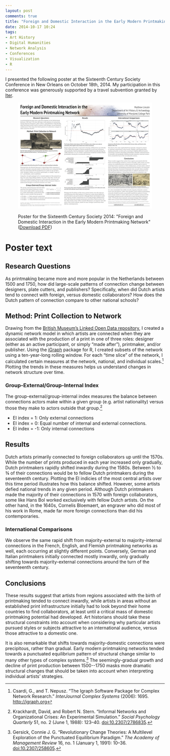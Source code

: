 ```yaml
---
layout: post
comments: true
title: "Foreign and Domestic Interaction in the Early Modern Printmaking Network"
date: 2014-10-17 10:24
tags: 
- Art History
- Digital Humanities
- Network Analysis
- Conferences
- Visualization
- R
---
```


I presented the following poster at the Sixteenth Century Society Conference in New Orleans on October 18th, 2014.
My participation in this conference was generously supported by a travel subvention granted by [Iter].

[Iter]: http://itergateway.org

<figure>
<p><a href="/assets/docs/scsc2014.pdf"><img src="/assets/images-display/scsc2014.png" alt="Sixteenth Century Society 2014 poster - Foreign and Domestic Interaction in the Early Modern Printmaking Network" /></a></p>
<figcaption>Poster for the Sixteenth Century Society 2014: "Foreign and Domestic Interaction in the Early Modern Printmaking Network" (<a href="/asset s/docs/scsc2014.pdf">Download PDF</a>)</figcaption>
</figure>

# Poster text

## Research Questions

As printmaking became more and more popular in the Netherlands between 1500 and 1750, how did large-scale patterns of connection change between designers, plate cutters, and publishers?
Specifically, when did Dutch artists tend to connect with foreign, versus domestic collaborators?
How does the Dutch pattern of connection compare to other national schools?

## Method: Print Collection to Network

Drawing from the [British Museum’s Linked Open Data repository][bmlod], I created a dynamic network model in which artists are connected when they are associated with the production of a print in one of three roles: designer (either as an active participant, or simply “made after”), printmaker, and/or publisher.
Using the [iGraph] package for R, I created subsets of the network using a ten-year-long rolling window.
For each “time slice” of the network, I calculated certain measures at the network, national, and individual scales.[^1]
Plotting the trends in these measures helps us understand changes in network structure over time.

[bmlod]: http://collection.britishmuseum.org
[igraph]: http://igraph.org

### Group-External/Group-Internal Index
The group-external/group-internal index measures the balance between connections actors make within a given group (e.g. artist nationality) versus those they make to actors outside that group.[^2]

- EI index = 1: Only external connections
- EI index = 0: Equal number of internal and external connections. 
- EI index = -1: Only internal connections

[^1]: Csardi, G., and T. Nepusz. “The Igraph Software Package for Complex Network Research.” *InterJournal Complex Systems* (2006): 1695. <http://igraph.org>

[^2]: Krackhardt, David, and Robert N. Stern. “Informal Networks and Organizational Crises: An Experimental Simulation.” *Social Psychology Quarterly* 51, no. 2 (June 1, 1988): 123–40. [doi:10.2307/2786835](http://dx.doi.org/10.2307/2786835).

## Results

Dutch artists primarily connected to foreign collaborators up until the 1570s. 
While the number of prints produced in each year increased only gradually, Dutch printmakers rapidly shifted inwardly during the 1580s.
Between ½ to ¾ of their connections would be to fellow Dutch printmakers during the seventeenth century. 
Plotting the EI indicies of the most central artists over this time period illustrates how this balance shifted.
However, some artists defied national trends in any given period. Although Dutch printmakers made the majority of their connections in 1570 with foreign collaborators, some like Hans Bol worked exclusively with fellow Dutch artists.
On the other hand, in the 1640s, Cornelis Bloemaert, an engraver who did most of his work in Rome, made far more foreign connections than did his contemporaries.

### International Comparisons

We observe the same rapid shift from majority-external to majority-internal connections in the French, English, and Flemish printmaking networks as well, each occurring at slightly different points.
Conversely, German and Italian printmakers initially connected mostly inwardly, only gradually shifting towards majority-external connections around the turn of the seventeenth century.

## Conclusions

These results suggest that artists from regions associated with the birth of printmaking tended to connect inwardly, while artists in areas without an established print infrastructure initially had to look beyond their home countries to find collaborators, at least until a critical mass of domestic printmaking potential had developed.
Art historians should take these structural constraints into account when considering why particular artists pursued styles or subjects attractive to an international audience, versus those attractive to a domestic one.

It is also remarkable that shifts towards majority-domestic connections were precipitous, rather than gradual.
Early modern printmaking networks tended towards a punctuated equilibrium pattern of structural change similar to many other types of complex systems.[^3]
The seemingly-gradual growth and decline of print production between 1500--1750 masks more dramatic structural changes that should be taken into account when interpreting individual artists’ strategies.

[^3]: Gersick, Connie J. G. “Revolutionary Change Theories: A Multilevel Exploration of the Punctuated Equilibrium Paradigm.” *The Academy of Management Review* 16, no. 1 (January 1, 1991): 10–36. [doi:10.2307/258605](http://dx.doi.org/10.2307/258605).